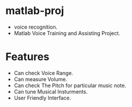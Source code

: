 # matlab-proj
 - voice recognition.
 - Matlab Voice Training and Assisting Project.

# Features

  - Can check Voice Range.
  - Can measure Volume.
  - Can check The Pitch for particular music note.
  - Can tune Musical Insturments.
  - User Friendly Interface.
